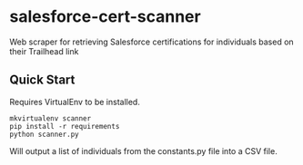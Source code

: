 # salesforce-cert-scanner
Web scraper for retrieving Salesforce certifications for individuals based on their Trailhead link

## Quick Start

Requires VirtualEnv to be installed.

```
mkvirtualenv scanner
pip install -r requirements
python scanner.py
```

Will output a list of individuals from the constants.py file into a CSV file.